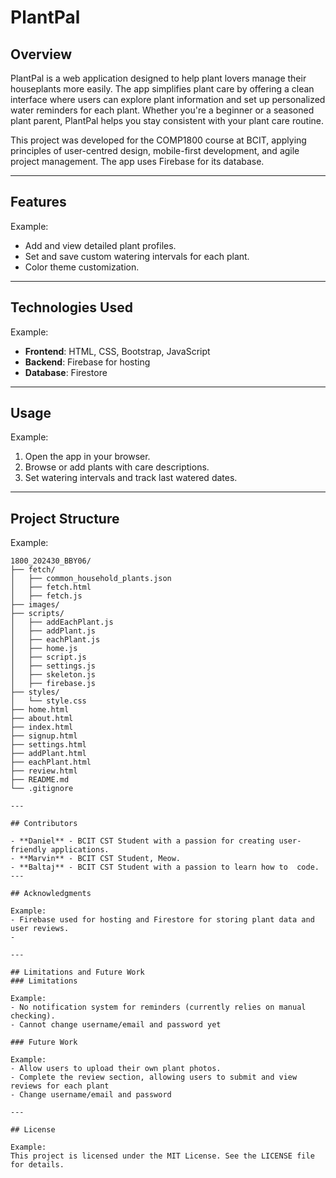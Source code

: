 # PlantPal

## Overview
PlantPal is a web application designed to help plant lovers manage their houseplants more easily. The app simplifies plant care by offering a clean interface where users can explore plant information and set up personalized water reminders for each plant. Whether you're a beginner or a seasoned plant parent, PlantPal helps you stay consistent with your plant care routine.

This project was developed for the COMP1800 course at BCIT, applying principles of user-centred design, mobile-first development, and agile project management. The app uses Firebase for its database.

---

## Features

Example:
- Add and view detailed plant profiles.
- Set and save custom watering intervals for each plant.
- Color theme customization.

---

## Technologies Used

Example:
- **Frontend**: HTML, CSS, Bootstrap, JavaScript
- **Backend**: Firebase for hosting
- **Database**: Firestore

---

## Usage

Example:
1. Open the app in your browser.
2. Browse or add plants with care descriptions.
3. Set watering intervals and track last watered dates.

---

## Project Structure

Example:
```
1800_202430_BBY06/
├── fetch/
│   ├── common_household_plants.json
│   ├── fetch.html
│   ├── fetch.js
├── images/
├── scripts/
│   ├── addEachPlant.js
│   ├── addPlant.js
│   ├── eachPlant.js
│   ├── home.js 
│   ├── script.js
│   ├── settings.js
│   ├── skeleton.js
│   ├── firebase.js
├── styles/
│   └── style.css
├── home.html
├── about.html
├── index.html
├── signup.html
├── settings.html
├── addPlant.html
├── eachPlant.html
├── review.html
├── README.md
└── .gitignore

---

## Contributors

- **Daniel** - BCIT CST Student with a passion for creating user-friendly applications.
- **Marvin** - BCIT CST Student, Meow. 
- **Baltaj** - BCIT CST Student with a passion to learn how to  code.  
---

## Acknowledgments

Example:
- Firebase used for hosting and Firestore for storing plant data and user reviews.
- 

---

## Limitations and Future Work
### Limitations

Example:
- No notification system for reminders (currently relies on manual checking).
- Cannot change username/email and password yet

### Future Work

Example: 
- Allow users to upload their own plant photos.
- Complete the review section, allowing users to submit and view reviews for each plant
- Change username/email and password

---

## License

Example:
This project is licensed under the MIT License. See the LICENSE file for details.